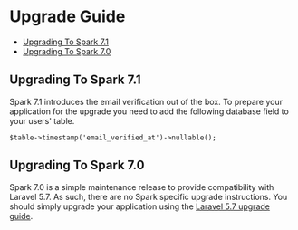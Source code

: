 # Upgrade Guide

- [Upgrading To Spark 7.1](#upgrade-spark-7.1)
- [Upgrading To Spark 7.0](#upgrade-spark-7.0)

<a name="upgrade-spark-7.1"></a>
## Upgrading To Spark 7.1

Spark 7.1 introduces the email verification out of the box. To prepare your application for the upgrade you need to add the following database field to your users' table.

    $table->timestamp('email_verified_at')->nullable();

<a name="upgrade-spark-7.0"></a>
## Upgrading To Spark 7.0

Spark 7.0 is a simple maintenance release to provide compatibility with Laravel 5.7. As such, there are no Spark specific upgrade instructions. You should simply upgrade your application using the [Laravel 5.7 upgrade guide](https://laravel.com/docs/5.7/upgrade).
